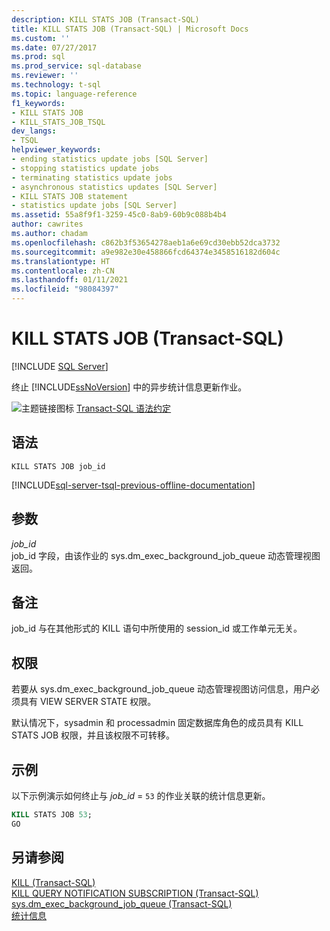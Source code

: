 ```yaml
---
description: KILL STATS JOB (Transact-SQL)
title: KILL STATS JOB (Transact-SQL) | Microsoft Docs
ms.custom: ''
ms.date: 07/27/2017
ms.prod: sql
ms.prod_service: sql-database
ms.reviewer: ''
ms.technology: t-sql
ms.topic: language-reference
f1_keywords:
- KILL STATS JOB
- KILL_STATS_JOB_TSQL
dev_langs:
- TSQL
helpviewer_keywords:
- ending statistics update jobs [SQL Server]
- stopping statistics update jobs
- terminating statistics update jobs
- asynchronous statistics updates [SQL Server]
- KILL STATS JOB statement
- statistics update jobs [SQL Server]
ms.assetid: 55a8f9f1-3259-45c0-8ab9-60b9c088b4b4
author: cawrites
ms.author: chadam
ms.openlocfilehash: c862b3f53654278aeb1a6e69cd30ebb52dca3732
ms.sourcegitcommit: a9e982e30e458866fcd64374e3458516182d604c
ms.translationtype: HT
ms.contentlocale: zh-CN
ms.lasthandoff: 01/11/2021
ms.locfileid: "98084397"
---
```

# <a name="kill-stats-job-transact-sql"></a>KILL STATS JOB (Transact-SQL)
[!INCLUDE [SQL Server](../../includes/applies-to-version/sqlserver.md)]

  终止 [!INCLUDE[ssNoVersion](../../includes/ssnoversion-md.md)] 中的异步统计信息更新作业。  
  
 ![主题链接图标](../../database-engine/configure-windows/media/topic-link.gif "“主题链接”图标") [Transact-SQL 语法约定](../../t-sql/language-elements/transact-sql-syntax-conventions-transact-sql.md)  
  
## <a name="syntax"></a>语法  
  
```syntaxsql
KILL STATS JOB job_id   
```  
  
[!INCLUDE[sql-server-tsql-previous-offline-documentation](../../includes/sql-server-tsql-previous-offline-documentation.md)]

## <a name="arguments"></a>参数
 *job_id*  
 job_id 字段，由该作业的 sys.dm_exec_background_job_queue 动态管理视图返回。  
  
## <a name="remarks"></a>备注  
 job_id 与在其他形式的 KILL 语句中所使用的 session_id 或工作单元无关。  
  
## <a name="permissions"></a>权限  
 若要从 sys.dm_exec_background_job_queue 动态管理视图访问信息，用户必须具有 VIEW SERVER STATE 权限。  
  
 默认情况下，sysadmin 和 processadmin 固定数据库角色的成员具有 KILL STATS JOB 权限，并且该权限不可转移。  
  
## <a name="examples"></a>示例  
 以下示例演示如何终止与 *job_id* = `53` 的作业关联的统计信息更新。  
  
```sql  
KILL STATS JOB 53;  
GO  
```  
  
## <a name="see-also"></a>另请参阅  
 [KILL (Transact-SQL)](../../t-sql/language-elements/kill-transact-sql.md)   
 [KILL QUERY NOTIFICATION SUBSCRIPTION (Transact-SQL)](../../t-sql/language-elements/kill-query-notification-subscription-transact-sql.md)   
 [sys.dm_exec_background_job_queue (Transact-SQL)](../../relational-databases/system-dynamic-management-views/sys-dm-exec-background-job-queue-transact-sql.md)   
 [统计信息](../../relational-databases/statistics/statistics.md)  
  
  
